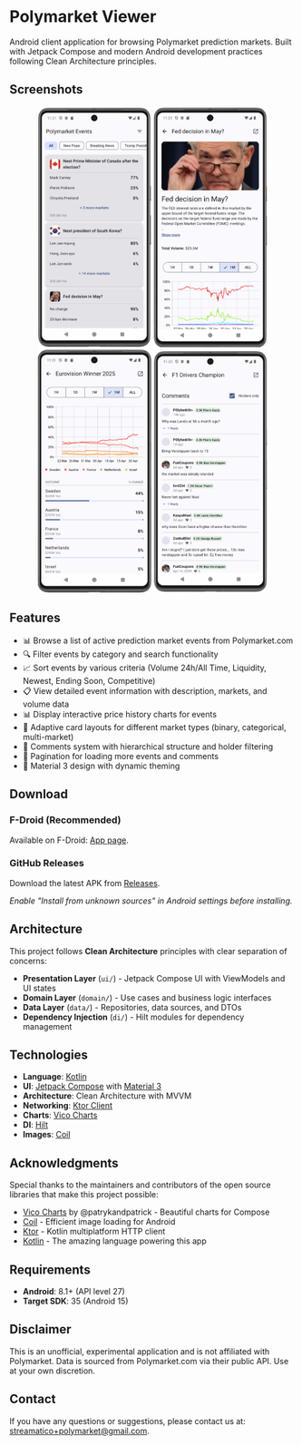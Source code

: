 # Polymarket Viewer

Android client application for browsing Polymarket prediction markets. Built with Jetpack Compose and modern Android development practices following Clean Architecture principles.

## Screenshots

<div align="center">
  <img src="metadata/en-US/images/phoneScreenshots/1.png" width="200" alt="Main Events List"/>
  <img src="metadata/en-US/images/phoneScreenshots/2.png" width="200" alt="Event Details"/>
  <img src="metadata/en-US/images/phoneScreenshots/3.png" width="200" alt="Market Details"/>
  <img src="metadata/en-US/images/phoneScreenshots/4.png" width="200" alt="Price Charts"/>
</div>

## Features

*   📊 Browse a list of active prediction market events from Polymarket.com
*   🔍 Filter events by category and search functionality  
*   📈 Sort events by various criteria (Volume 24h/All Time, Liquidity, Newest, Ending Soon, Competitive)
*   📋 View detailed event information with description, markets, and volume data
*   📊 Display interactive price history charts for events
*   🎨 Adaptive card layouts for different market types (binary, categorical, multi-market)
*   💬 Comments system with hierarchical structure and holder filtering
*   📄 Pagination for loading more events and comments
*   🎨 Material 3 design with dynamic theming

## Download

### F-Droid (Recommended)
Available on F-Droid: [App page](https://f-droid.org/packages/com.streamatico.polymarketviewer).

### GitHub Releases
Download the latest APK from [Releases](https://github.com/streamatico/PolymarketViewer/releases).

*Enable "Install from unknown sources" in Android settings before installing.*

## Architecture

This project follows **Clean Architecture** principles with clear separation of concerns:

*   **Presentation Layer** (`ui/`) - Jetpack Compose UI with ViewModels and UI states
*   **Domain Layer** (`domain/`) - Use cases and business logic interfaces
*   **Data Layer** (`data/`) - Repositories, data sources, and DTOs
*   **Dependency Injection** (`di/`) - Hilt modules for dependency management

## Technologies

*   **Language**: [Kotlin](https://kotlinlang.org/)
*   **UI**: [Jetpack Compose](https://developer.android.com/jetpack/compose) with [Material 3](https://m3.material.io/)
*   **Architecture**: Clean Architecture with MVVM
*   **Networking**: [Ktor Client](https://ktor.io/) 
*   **Charts**: [Vico Charts](https://github.com/patrykandpatrick/vico)
*   **DI**: [Hilt](https://dagger.dev/hilt/)
*   **Images**: [Coil](https://coil-kt.github.io/coil/)

## Acknowledgments

Special thanks to the maintainers and contributors of the open source libraries that make this project possible:

*   [Vico Charts](https://github.com/patrykandpatrick/vico) by @patrykandpatrick - Beautiful charts for Compose
*   [Coil](https://github.com/coil-kt/coil) - Efficient image loading for Android
*   [Ktor](https://github.com/ktorio/ktor) - Kotlin multiplatform HTTP client
*   [Kotlin](https://github.com/JetBrains/kotlin) - The amazing language powering this app

## Requirements

*   **Android**: 8.1+ (API level 27)
*   **Target SDK**: 35 (Android 15)

## Disclaimer

This is an unofficial, experimental application and is not affiliated with Polymarket. Data is sourced from Polymarket.com via their public API. Use at your own discretion.

## Contact

If you have any questions or suggestions, please contact us at: <streamatico+polymarket@gmail.com>.
